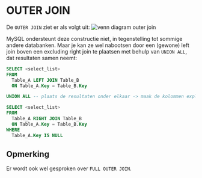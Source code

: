 # OUTER JOIN

De `OUTER JOIN` ziet er als volgt uit:
![venn diagram outer join](https://modernways.be/myap/it/image/sql/venn%20diagram%20outer%20join.png)

MySQL ondersteunt deze constructie niet, in tegenstelling tot sommige andere databanken. Maar je kan ze wel nabootsen door een (gewone) left join boven een excluding right join te plaatsen met behulp van `UNION ALL`, dat resultaten samen neemt:

```sql
SELECT <select_list>
FROM
  Table_A LEFT JOIN Table_B
  ON Table_A.Key = Table_B.Key

UNION ALL -- plaats de resultaten onder elkaar -> maak de kolommen expliciet! geen *

SELECT <select_list>
FROM
  Table_A RIGHT JOIN Table_B
  ON Table_A.Key = Table_B.Key
WHERE
  Table_A.Key IS NULL
```

## Opmerking

Er wordt ook wel gesproken over `FULL OUTER JOIN`.

